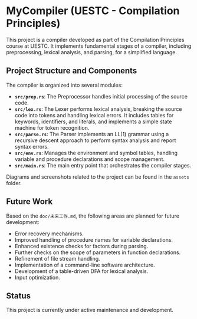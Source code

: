 # MyCompiler (UESTC - Compilation Principles)

This project is a compiler developed as part of the Compilation Principles course at UESTC. It implements fundamental stages of a compiler, including preprocessing, lexical analysis, and parsing, for a simplified language.

## Project Structure and Components

The compiler is organized into several modules:

*   **`src/prep.rs`**: The Preprocessor handles initial processing of the source code.
*   **`src/lex.rs`**: The Lexer performs lexical analysis, breaking the source code into tokens and handling lexical errors. It includes tables for keywords, identifiers, and literals, and implements a simple state machine for token recognition.
*   **`src/parse.rs`**: The Parser implements an LL(1) grammar using a recursive descent approach to perform syntax analysis and report syntax errors.
*   **`src/env.rs`**: Manages the environment and symbol tables, handling variable and procedure declarations and scope management.
*   **`src/main.rs`**: The main entry point that orchestrates the compiler stages.

Diagrams and screenshots related to the project can be found in the `assets` folder.

## Future Work

Based on the `doc/未来工作.md`, the following areas are planned for future development:

*   Error recovery mechanisms.
*   Improved handling of procedure names for variable declarations.
*   Enhanced existence checks for factors during parsing.
*   Further checks on the scope of parameters in function declarations.
*   Refinement of file stream handling.
*   Implementation of a command-line software architecture.
*   Development of a table-driven DFA for lexical analysis.
*   Input optimization.

## Status

This project is currently under active maintenance and development.
